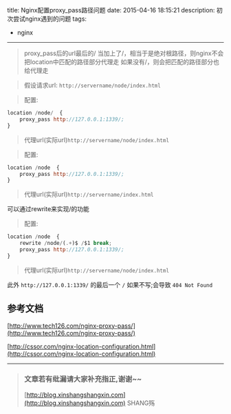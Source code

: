 title: Nginx配置proxy_pass路径问题
date: 2015-04-16 18:15:21
description:  初次尝试nginx遇到的问题
tags:
- nginx
---


> proxy_pass后的url最后的/
> 当加上了/，相当于是绝对根路径，则nginx不会把location中匹配的路径部分代理走
> 如果没有/，则会把匹配的路径部分也给代理走



> 假设请求url: `http://servername/node/index.html`


> 配置:
```js
location /node/  {
    proxy_pass http://127.0.0.1:1339/;
}
```

> 代理url(实际url)`http://servername/node/index.html`

> 配置:
```js
location /node  {
    proxy_pass http://127.0.0.1:1339/;
}
```

> 代理url(实际url)`http://servername/index.html`

可以通过rewrite来实现/的功能
> 配置:
```js
location /node  {
    rewrite /node/(.+)$ /$1 break;
    proxy_pass http://127.0.0.1:1339/;
}
```

> 代理url(实际url)`http://servername/node/index.html`


此外 `http://127.0.0.1:1339/` 的最后一个 `/` 如果不写;会导致 `404 Not Found`



## 参考文档

[http://www.tech126.com/nginx-proxy-pass/](http://www.tech126.com/nginx-proxy-pass/)

[http://cssor.com/nginx-location-configuration.html](http://cssor.com/nginx-location-configuration.html)


-----------------------

> ### 文章若有纰漏请大家补充指正,谢谢~~
> [http://blog.xinshangshangxin.com](http://blog.xinshangshangxin.com) SHANG殇
